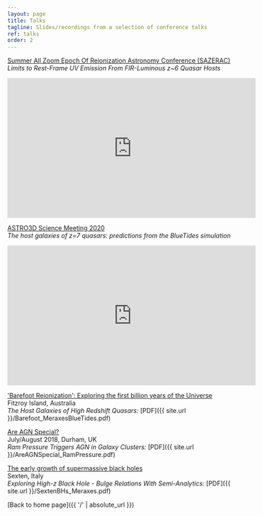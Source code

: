 ```yaml
---
layout: page
title: Talks
tagline: Slides/recordings from a selection of conference talks
ref: talks
order: 2
---
```



[Summer All Zoom Epoch Of Reionization Astronomy Conference (SAZERAC)](http://sazerac-conference.org/index.html)  
*Limits to Rest-Frame UV Emission From FIR-Luminous z~6 Quasar Hosts*
<iframe width="560" height="315" src="https://www.youtube.com/embed/nZOyZl86-UM" frameborder="0" allow="accelerometer; autoplay; encrypted-media; gyroscope; picture-in-picture" allowfullscreen></iframe>

[ASTRO3D Science Meeting 2020](https://astro3d.org.au/)  
*The host galaxies of z=7 quasars: predictions from the BlueTides simulation*
<iframe width="560" height="315" src="https://www.youtube.com/embed/Cc78jsRWfiU" frameborder="0" allow="accelerometer; autoplay; encrypted-media; gyroscope; picture-in-picture" allowfullscreen></iframe>


['Barefoot Reionization': Exploring the first billion years of the Universe](https://barefooteor.wordpress.com/)  
Fitzroy Island, Australia  
*The Host Galaxies of High Redshift Quasars:* [PDF]({{ site.url }}/Barefoot_MeraxesBlueTides.pdf)


[Are AGN Special?](http://astro.dur.ac.uk/Are_AGN_Special/index2.php)  
July/August 2018, Durham, UK  
*Ram Pressure Triggers AGN in Galaxy Clusters:* [PDF]({{ site.url }}/AreAGNSpecial_RamPressure.pdf)


[The early growth of supermassive black holes](http://www.sexten-cfa.eu/event/the-early-growth-of-supermassive-black-holes/)  
Sexten, Italy  
*Exploring High-z Black Hole - Bulge Relations With Semi-Analytics:* [PDF]({{ site.url }}/SextenBHs_Meraxes.pdf)



[Back to home page]({{ '/' | absolute_url }})
